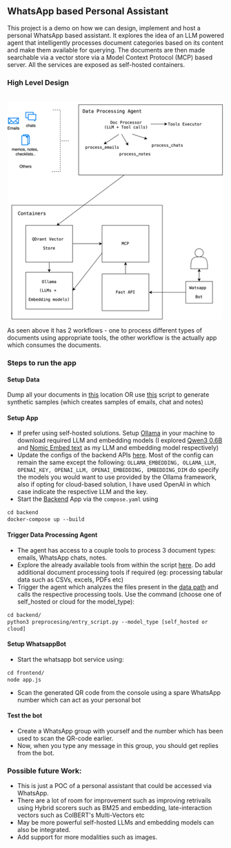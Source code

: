 ## WhatsApp based Personal Assistant
This project is a demo on how we can design, implement and host a personal WhatsApp based assistant. It explores the idea of an LLM powered agent that intelligently processes document categories based on its content and make them available for querying. The documents are then made searchable via a vector store via a Model Context Protocol (MCP) based server. All the services are exposed as self-hosted containers.

### High Level Design
<br><img src="./design.png" alt="drawing" width="500"/><br>


As seen above it has 2 workflows - one to process different types of documents using appropriate tools, the other workflow is the actually app which consumes the documents.

### Steps to run the app

#### Setup Data
Dump all your documents in [this](backend/preprocessing/data) location OR use [this](backend/preprocessing/generate_samples.py) script to generate synthetic samples (which creates samples of emails, chat and notes)

#### Setup App
- If prefer using self-hosted solutions. Setup [Ollama](https://ollama.com/) in your machine to download required LLM and embedding models (I explored [Qwen3 0.6B](https://ollama.com/library/qwen3) and [Nomic Embed text](https://ollama.com/library/nomic-embed-text) as my LLM and embedding model respectively)
- Update the configs of the backend APIs [here](backend/utils/configs.py). Most of the config can remain the same except the following: `OLLAMA_EMBEDDING, OLLAMA_LLM, OPENAI_KEY, OPENAI_LLM, OPENAI_EMBEDDING, EMBEDDING_DIM`
do specify the models you would want to use provided by the Ollama framework, also if opting for cloud-based solution, I have used OpenAI in which case indicate the respective LLM and the key.
- Start the [Backend](backend) App via the `compose.yaml` using
```
cd backend
docker-compose up --build
```

#### Trigger Data Processing Agent
- The agent has access to a couple tools to process 3 document types: emails, WhatsApp chats, notes.
- Explore the already available tools from within the script [here](backend/preprocessing/agent_builder.py). Do add additional document processing tools if required (eg: processing tabular data such as CSVs, excels, PDFs etc)
- Trigger the agent which analyzes the files present in the [data path](backend/preprocessing/data) and calls the respective processing tools. Use the command (choose one of self_hosted or cloud for the model_type):
```
cd backend/
python3 preprocesing/entry_script.py --model_type [self_hosted or cloud]
```
#### Setup WhatsappBot
- Start the whatsapp bot service using:
```
cd frontend/
node app.js
```
- Scan the generated QR code from the console using a spare WhatsApp number which can act as your personal bot

#### Test the bot
- Create a WhatsApp group with yourself and the number which has been used to scan the QR-code earlier.
- Now, when you type any message in this group, you should get replies from the bot.


### Possible future Work:
- This is just a POC of a personal assistant that could be accessed via WhatsApp.
- There are a lot of room for improvement such as improving retrivails using Hybrid scorers such as BM25 and embedding, late-interaction vectors such as ColBERT's Multi-Vectors etc
- May be more powerful self-hosted LLMs and embedding models can also be integrated.
- Add support for more modalities such as images.


